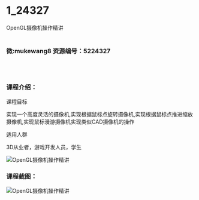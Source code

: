 # 1_24327
OpenGL摄像机操作精讲
<br/></br>
<h3>微:mukewang8 资源编号：5224327</h3>
<br/></br>
<h3>课程介绍：</h3>
<p>课程目标</p>
<p>实现一个高度灵活的摄像机,实现根据鼠标点旋转摄像机,实现根据鼠标点推进缩放摄像机,实现鼠标漫游摄像机实现类似CAD摄像机的操作</p>
<p>适用人群</p>
<p>3D从业者，游戏开发人员，学生</p>
<p><img src="https://www.ko996.com/wp-content/uploads/img/2022/05/1-89-300x182.png" alt="OpenGL摄像机操作精讲"></p>
<div class="info-desc">
<h3>课程截图：</h3>
<p><img src="https://www.ko996.com/wp-content/uploads/img/2022/05/2-81.png" alt="OpenGL摄像机操作精讲"></p>


			
</div>
